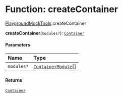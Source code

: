 # Function: createContainer

[PlaygroundMockTools](/en/auto-docs/free-layout-editor/modules/PlaygroundMockTools.md).createContainer

**createContainer**(`modules?`): [`Container`](/en/auto-docs/free-layout-editor/interfaces/interfaces.Container.md)

#### Parameters

| Name | Type |
| :------ | :------ |
| `modules?` | [`ContainerModule`](/en/auto-docs/free-layout-editor/interfaces/interfaces.ContainerModule.md)\[] |

#### Returns

[`Container`](/en/auto-docs/free-layout-editor/interfaces/interfaces.Container.md)
